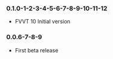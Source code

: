 ### 0.1.0-1-2-3-4-5-6-7-8-9-10-11-12

- FVVT 10 Initial version

### 0.0.6-7-8-9

- First beta release
